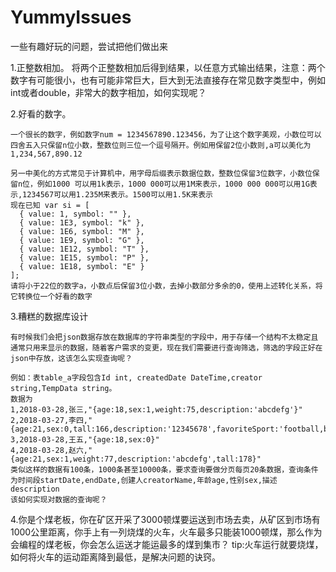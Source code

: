 # YummyIssues
一些有趣好玩的问题，尝试把他们做出来

1.正整数相加。
    将两个正整数相加后得到结果，以任意方式输出结果，注意：两个数字有可能很小，也有可能非常巨大，巨大到无法直接存在常见数字类型中，例如int或者double，非常大的数字相加，如何实现呢？

2.好看的数字。

    一个很长的数字，例如数字num = 1234567890.123456，为了让这个数字美观，小数位可以四舍五入只保留n位小数，整数位则三位一个逗号隔开。例如用保留2位小数则,a可以美化为1,234,567,890.12
    
    另一中美化的方式常见于计算机中，用字母后缀表示数据位数，整数位保留3位数字，小数位保留n位，例如1000 可以用1k表示，1000 000可以用1M来表示，1000 000 000可以用1G表示,1234567可以用1.235M来表示。1500可以用1.5K来表示
    现在已知 var si = [
      { value: 1, symbol: "" },
      { value: 1E3, symbol: "k" },
      { value: 1E6, symbol: "M" },
      { value: 1E9, symbol: "G" },
      { value: 1E12, symbol: "T" },
      { value: 1E15, symbol: "P" },
      { value: 1E18, symbol: "E" }
    ];
    请将小于22位的数字a，小数点后保留3位小数，去掉小数部分多余的0，使用上述转化关系，将它转换位一个好看的数字
    
3.糟糕的数据库设计
    
    有时候我们会把json数据存放在数据库的字符串类型的字段中，用于存储一个结构不太稳定且通常只用来显示的数据，随着客户需求的变更，现在我们需要进行查询筛选，筛选的字段正好在json中存放，这该怎么实现查询呢？
    
    例如：表table_a字段包含Id int, createdDate DateTime,creator string,TempData string。
    数据为 
    1,2018-03-28,张三,"{age:18,sex:1,weight:75,description:'abcdefg'}"
    2,2018-03-27,李四,"{age:21,sex:0,tall:166,description:'12345678',favoriteSport:'football,basketball,swim'}"
    3,2018-03-28,王五,"{age:18,sex:0}"
    4,2018-03-28,赵六,"{age:21,sex:1,weight:77,description:'abcdefg',tall:178}"
    类似这样的数据有100条，1000条甚至10000条，要求查询要做分页每页20条数据，查询条件为时间段startDate,endDate,创建人creatorName,年龄age,性别sex,描述description
    该如何实现对数据的查询呢？
4.你是个煤老板，你在矿区开采了3000顿煤要运送到市场去卖，从矿区到市场有1000公里距离，你手上有一列烧煤的火车，火车最多只能装1000顿煤，那么作为会编程的煤老板，你会怎么运送才能运最多的煤到集市？
    tip:火车运行就要烧煤，如何将火车的运动距离降到最低，是解决问题的诀窍。
    
